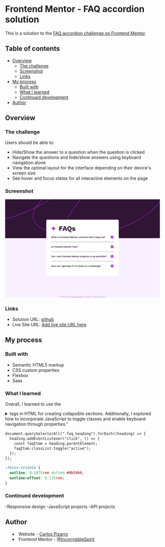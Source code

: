 # Frontend Mentor - FAQ accordion solution

This is a solution to the [FAQ accordion challenge on Frontend Mentor](https://www.frontendmentor.io/challenges/faq-accordion-wyfFdeBwBz).

## Table of contents

- [Overview](#overview)
  - [The challenge](#the-challenge)
  - [Screenshot](#screenshot)
  - [Links](#links)
- [My process](#my-process)
  - [Built with](#built-with)
  - [What I learned](#what-i-learned)
  - [Continued development](#continued-development)
- [Author](#author)

## Overview

### The challenge

Users should be able to:

- Hide/Show the answer to a question when the question is clicked
- Navigate the questions and hide/show answers using keyboard navigation alone
- View the optimal layout for the interface depending on their device's screen size
- See hover and focus states for all interactive elements on the page

### Screenshot

![screenshot](./design/screenshot.png)

### Links

- Solution URL: [github](https://github.com/IncorrigibleSpirit/front-end-challenges/tree/5-FAQ-accordion)
- Live Site URL: [Add live site URL here](https://your-live-site-url.com)

## My process

### Built with

- Semantic HTML5 markup
- CSS custom properties
- Flexbox
- Saas

### What I learned

Overall, I learned to use the <details> and <summary> tags in HTML for creating collapsible sections. Additionally, I explored how to incorporate JavaScript to toggle classes and enable keyboard navigation through properties."

```JS
document.querySelectorAll(".faq_heading").forEach((heading) => {
  heading.addEventListener("click", () => {
    const faqItem = heading.parentElement;
    faqItem.classList.toggle("active");
  });
});
```

```css
:focus-visible {
  outline: 0.1875rem dotted #9b59b6;
  outline-offset: 0.125rem;
}
```

### Continued development

-Responsive design
-JavaScript projects
-API projects

## Author

- Website - [Carlos Pizarro](https://github.com/IncorrigibleSpirit)
- Frontend Mentor - [@IncorrigibleSpirit](https://www.frontendmentor.io/profile/IncorrigibleSpirit)
